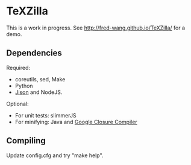 TeXZilla
========

This is a work in progress. See http://fred-wang.github.io/TeXZilla/ for a demo.

Dependencies
-----------

Required:

- coreutils, sed, Make
- Python
- [Jison](http://zaach.github.io/jison) and NodeJS.

Optional:

- For unit tests: slimmerJS
- For minifying: Java and [Google Closure Compiler](https://developers.google.com/closure/compiler/)

Compiling
---------

Update config.cfg and try "make help".
